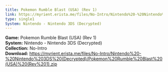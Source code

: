```yaml
---
title: Pokemon Rumble Blast (USA) (Rev 1)
link: https://myrient.erista.me/files/No-Intro/Nintendo%20-%20Nintendo%203DS%20(Decrypted)/Pokemon%20Rumble%20Blast%20(USA)%20(Rev%201).zip
type: single1
System: Nintendo - Nintendo 3DS (Decrypted)
---
```

<b>Game:</b> Pokemon Rumble Blast (USA) (Rev 1)<br>
<b>System:</b> Nintendo - Nintendo 3DS (Decrypted)<br>
<b>Collection:</b> No-Intro<br>
<b>Download:</b> https://myrient.erista.me/files/No-Intro/Nintendo%20-%20Nintendo%203DS%20(Decrypted)/Pokemon%20Rumble%20Blast%20(USA)%20(Rev%201).zip